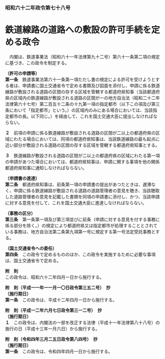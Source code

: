### 昭和六十二年政令第七十八号  
# 鉄道線路の道路への敷設の許可手続を定める政令  
　内閣は、鉄道事業法（昭和六十一年法律第九十二号）第六十一条第二項の規定に基づき、この政令を制定する。  
  
**（許可の申請等）**  
**第一条**　鉄道事業法第六十一条第一項ただし書の規定による許可を受けようとする者は、申請書に国土交通省令で定める書類及び図面を添付し、申請に係る鉄道線路が敷設される道路の区間の存する区域を管轄する都道府県知事（当該都道府県の区域内の鉄道線路が敷設される道路の区間が一の地方自治法（昭和二十二年法律第六十七号）第二百五十二条の十九第一項の指定都市（以下この項及び第三条において「指定都市」という。）の区域内のみにある場合においては、当該指定都市の長。以下同じ。）を経由して、これを国土交通大臣に提出しなければならない。  
  
**２**　前項の申請に係る鉄道線路が敷設される道路の区間が二以上の都道府県の区域にわたる場合においては、同項の都道府県知事は、当該鉄道線路の最も起点に近い部分が敷設される道路の区間の存する区域を管轄する都道府県知事とする。  
  
**３**　鉄道線路が敷設される道路の区間が二以上の都道府県の区域にわたる第一項の申請があつた場合においては、都道府県知事は、申請に関する事項を他の関係都道府県知事に通知しなければならない。  
  
**（申請書の進達）**  
**第二条**　都道府県知事は、前条第一項の申請書の提出があつたときは、遅滞なく、申請に係る鉄道線路が敷設される道路の道路管理者の意見を聴き、当該聴取した道路管理者の意見を記載した書類を同項の申請書に添付し、かつ、当該申請に対する意見を付して、これを国土交通大臣に進達しなければならない。  
  
**（事務の区分）**  
**第三条**　第一条第一項及び第三項並びに前条（申請に対する意見を付する事務に係る部分を除く。）の規定により都道府県又は指定都市が処理することとされている事務は、地方自治法第二条第九項第一号に規定する第一号法定受託事務とする。  
  
**（国土交通省令への委任）**  
**第四条**　この政令で定めるもののほか、この政令を実施するために必要な事項は、国土交通省令で定める。  
  
**附　則**  
この政令は、昭和六十二年四月一日から施行する。  
  
**附　則（平成一一年一一月一〇日政令第三五二号）　抄**  
**（施行期日）**  
**第一条**　この政令は、平成十二年四月一日から施行する。  
  
**附　則（平成一二年六月七日政令第三一二号）　抄**  
**（施行期日）**  
**１**　この政令は、内閣法の一部を改正する法律（平成十一年法律第八十八号）の施行の日（平成十三年一月六日）から施行する。  
  
**附　則（令和四年三月二五日政令第八四号）　抄**  
**（施行期日）**  
**第一条**　この政令は、令和四年四月一日から施行する。  
  
